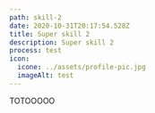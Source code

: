 ```yaml
---
path: skill-2
date: 2020-10-31T20:17:54.528Z
title: Super skill 2
description: Super skill 2
process: test
icon:
  icone: ../assets/profile-pic.jpg
  imageAlt: test
---
```

TOTOOOOO